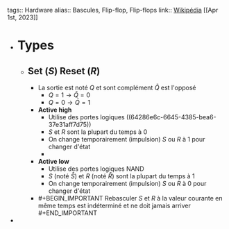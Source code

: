 tags:: Hardware
alias:: Bascules, Flip-flop, Flip-flops
link:: [Wikipédia](https://en.wikipedia.org/wiki/Flip-flop_(electronics)) 
[[Apr 1st, 2023]]

- # Types
	- ## Set ($S$) Reset ($R$)
		- La sortie est noté $Q$ et sont complément $\bar{Q}$ est l'opposé
			- $Q = 1 \rightarrow \bar{Q} = 0$
			- $Q = 0 \rightarrow \bar{Q} = 1$
		- **Active high**
			- Utilise des portes logiques ((64286e6c-6645-4385-bea6-37e31aff7d75))
			- $S$ et $R$ sont la plupart du temps à 0
			- On change temporairement (impulsion) $S$ ou $R$ à 1 pour changer d'état
			-
		- **Active low**
			- Utilise des portes logiques NAND
			- $S$ (noté $\bar{S}$) et $R$ (noté $\bar{R}$) sont la plupart du temps à 1
			- On change temporairement (impulsion) $S$ ou $R$ à 0 pour changer d'état
		- #+BEGIN_IMPORTANT
		  Rebasculer $S$ et $R$ à la valeur courante en même temps est indéterminé et ne doit jamais arriver
		  #+END_IMPORTANT
-